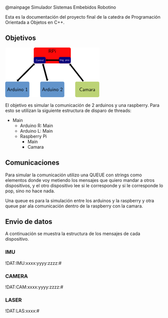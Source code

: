 @mainpage Simulador Sistemas Embebidos Robotino

  
Esta es la documentación del proyecto final de la catedra de Programación Orientada a Objetos en C++.

## Objetivos
![Caption text](../img/Finalc++.png)

El objetivo es simular la comunicación de 2 arduinos y una raspberry. 
Para esto se utilizan la siguiente estructura de disparo de threads:
- Main
	- Arduino R: Main
	- Arduino L: Main
	- Raspberry Pi
		- Main
		- Camara
	


## Comunicaciones

Para simular la comunicación utilizo una QUEUE con strings como elementos donde voy metiendo los mensajes que quiero mandar a otros dispositivos, y el otro dispositivo lee si le corresponde y si le corresponde lo pop, sino no hace nada.

Una queue es para la simulación entre los arduinos y la raspberry y otra queue par ala comunicación dentro de la raspberry con la camara.

## Envio de datos
A continuación se muestra la estructura de los mensajes de cada dispositivo.
### IMU

!DAT:IMU:xxxx:yyyy:zzzz:#

### CAMERA

!DAT:CAM:xxxx:yyyy:zzzz:#

### LASER


!DAT:LAS:xxxx:#
